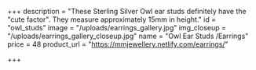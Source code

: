 +++
description = "These Sterling Silver Owl ear studs definitely have the \"cute factor\". They measure approximately 15mm in height."
id = "owl_studs"
image = "/uploads/earrings_gallery.jpg"
img_closeup = "/uploads/earrings_gallery_closeup.jpg"
name = "Owl Ear Studs /Earrings"
price = 48
product_url = "https://mmjewellery.netlify.com/earrings/"

+++
